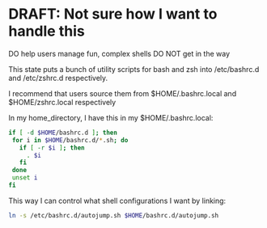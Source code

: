 #  DRAFT: Not sure how I want to handle this

DO help users manage fun, complex shells
DO NOT get in the way

This state puts a bunch of utility scripts for bash and zsh into /etc/bashrc.d and /etc/zshrc.d respectively.

I recommend that users source them from $HOME/.bashrc.local and $HOME/zshrc.local respectively


 In my home_directory, I have this in my $HOME/.bashrc.local:
 ```bash
 if [ -d $HOME/bashrc.d ]; then
  for i in $HOME/bashrc.d/*.sh; do
    if [ -r $i ]; then
      . $i
    fi
  done
  unset i
fi
 ```

 This way I can control what shell configurations I want by linking:
 ```bash
 ln -s /etc/bashrc.d/autojump.sh $HOME/bashrc.d/autojump.sh
 ```